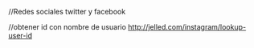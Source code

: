 //Redes sociales twitter y facebook

//obtener id con nombre de usuario
http://jelled.com/instagram/lookup-user-id 
